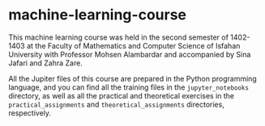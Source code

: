 # machine-learning-course

This machine learning course was held in the second semester of 1402-1403 at the Faculty of Mathematics and Computer Science of Isfahan University with Professor Mohsen Alambardar and accompanied by Sina Jafari and Zahra Zare.


All the Jupiter files of this course are prepared in the Python programming language, and you can find all the training files in the `jupyter_notebooks` directory, as well as all the practical and theoretical exercises in the `practical_assignments` and `theoretical_assignments` directories, respectively.
